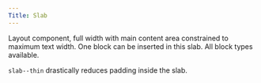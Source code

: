 ```yaml
---
Title: Slab
---
```


Layout component, full width with main content area constrained to maximum text width. One block can be inserted in this slab. All block types available.

`slab--thin` drastically reduces padding inside the slab.